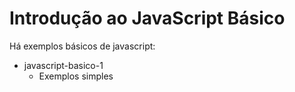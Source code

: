 # Introdução ao JavaScript Básico

Há exemplos básicos de javascript:

* javascript-basico-1
  - Exemplos simples

